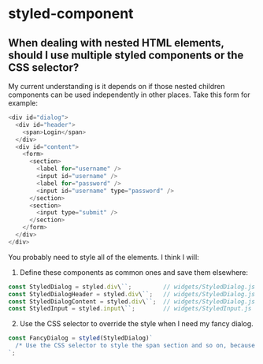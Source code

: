 # styled-component

## When dealing with nested HTML elements, should I use multiple styled components or the CSS selector?

My current understanding is it depends on if those nested children components can be used independently in other places. Take this form for example:

```javascript
<div id="dialog">
  <div id="header">
    <span>Login</span>
  </div>
  <div id="content">
    <form>
      <section>
        <label for="username" />
        <input id="username" />
        <label for="password" />
        <input id="username" type="password" />
      </section>
      <section>
        <input type="submit" />
      </section>
    </form>
  </div>
</div>
```

You probably need to style all of the elements. I think I will:

1. Define these components as common ones and save them elsewhere:

```javascript
const StyledDialog = styled.div\``;         // widgets/StyledDialog.js
const StyledDialogHeader = styled.div\``;   // widgets/StyledDialog.js
const StyledDialogContent = styled.div\``;  // widgets/StyledDialog.js
const StyledInput = styled.input\``;        // widgets/StyledInput.js
```

2. Use the CSS selector to override the style when I need my fancy dialog.

```javascript
const FancyDialog = styled(StyledDialog)`
  /* Use the CSS selector to style the span section and so on, because they are near to the code that uses this FancyDialog. */
`;
```

